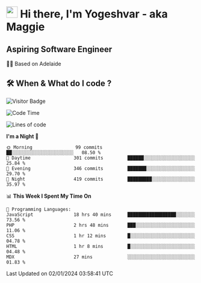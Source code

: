 <h1><img src="https://emojis.slackmojis.com/emojis/images/1531849430/4246/blob-sunglasses.gif?1531849430" width="30"/> Hi there, I'm Yogeshvar - aka Maggie</h1>

## Aspiring Software Engineer
🏂🏻  Based on Adelaide 

## 🛠 When & What do I code ?  

![Visitor Badge](https://visitor-badge.feriirawann.repl.co?username=yogeshvar&repo=yogeshvar&label=Visitors&style=plastic&color=%23457BFF&contentType=svg)

<!--START_SECTION:waka-->
![Code Time](http://img.shields.io/badge/Code%20Time-2%2C486%20hrs%2010%20mins-blue)

![Lines of code](https://img.shields.io/badge/From%20Hello%20World%20I%27ve%20Written-4.0%20million%20lines%20of%20code-blue)

**I'm a Night 🦉** 

```text
🌞 Morning                99 commits          ██░░░░░░░░░░░░░░░░░░░░░░░   08.50 % 
🌆 Daytime                301 commits         ██████░░░░░░░░░░░░░░░░░░░   25.84 % 
🌃 Evening                346 commits         ███████░░░░░░░░░░░░░░░░░░   29.70 % 
🌙 Night                  419 commits         █████████░░░░░░░░░░░░░░░░   35.97 % 
```


📊 **This Week I Spent My Time On** 

```text
💬 Programming Languages: 
JavaScript               18 hrs 40 mins      ██████████████████░░░░░░░   73.56 % 
PHP                      2 hrs 48 mins       ███░░░░░░░░░░░░░░░░░░░░░░   11.06 % 
CSS                      1 hr 12 mins        █░░░░░░░░░░░░░░░░░░░░░░░░   04.78 % 
HTML                     1 hr 8 mins         █░░░░░░░░░░░░░░░░░░░░░░░░   04.48 % 
MDX                      27 mins             ░░░░░░░░░░░░░░░░░░░░░░░░░   01.83 % 
```


 Last Updated on 02/01/2024 03:58:41 UTC
<!--END_SECTION:waka-->
